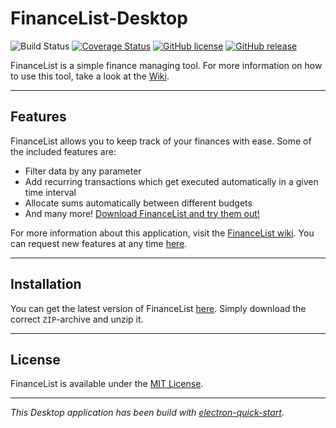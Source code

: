 # FinanceList-Desktop

![Build Status](https://travis-ci.com/Malte311/FinanceList-Desktop.svg?branch=master)
[![Coverage Status](https://coveralls.io/repos/github/Malte311/FinanceList-Desktop/badge.svg?branch=refactor)](https://coveralls.io/github/Malte311/FinanceList-Desktop?branch=refactor)
[![GitHub license](https://img.shields.io/github/license/Malte311/FinanceList-Desktop)](https://github.com/Malte311/FinanceList-Desktop/blob/master/LICENSE)
[![GitHub release](https://img.shields.io/github/v/release/Malte311/FinanceList-Desktop)](https://github.com/Malte311/FinanceList-Desktop/releases)

FinanceList is a simple finance managing tool. For more information on how to use this tool, take a look at the [Wiki](https://github.com/Malte311/FinanceList-Desktop/wiki).
***
## Features
FinanceList allows you to keep track of your finances with ease. Some of the included features are:

- Filter data by any parameter
- Add recurring transactions which get executed automatically in a given time interval
- Allocate sums automatically between different budgets
- And many more! [Download FinanceList and try them out!](https://github.com/Malte311/FinanceList-Desktop/releases)

For more information about this application, visit the [FinanceList wiki](https://github.com/Malte311/FinanceList-Desktop/wiki).
You can request new features at any time [here](https://github.com/Malte311/FinanceList-Desktop/issues/new/choose).

***
## Installation

You can get the latest version of FinanceList [here](https://github.com/Malte311/FinanceList-Desktop/releases). Simply download the correct `ZIP`-archive and unzip it.

***
## License
FinanceList is available under the [MIT License](https://github.com/Malte311/FinanceList-Desktop/blob/master/LICENSE).

***
*This Desktop application has been build with [electron-quick-start](https://github.com/electron/electron-quick-start).*
